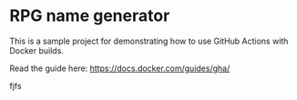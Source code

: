 # RPG name generator

This is a sample project for demonstrating how to use GitHub Actions with
Docker builds.

Read the guide here: <https://docs.docker.com/guides/gha/>

fjfs